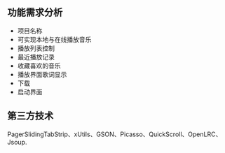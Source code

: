 ## 功能需求分析

- 项目名称
- 可实现本地与在线播放音乐
- 播放列表控制
- 最近播放记录
- 收藏喜欢的音乐
- 播放界面歌词显示
- 下载
- 启动界面
## 第三方技术
PagerSlidingTabStrip、xUtils、GSON、Picasso、QuickScroll、OpenLRC、Jsoup.